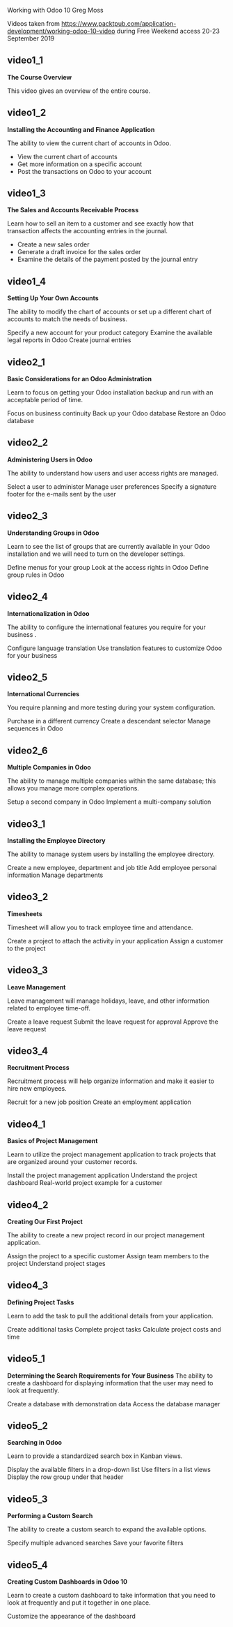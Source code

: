Working with Odoo 10
Greg Moss

Videos taken from https://www.packtpub.com/application-development/working-odoo-10-video during Free Weekend access 20-23 September 2019

## video1_1
**The Course Overview**

This video gives an overview of the entire course.

## video1_2
**Installing the Accounting and Finance Application**

The ability to view the current chart of accounts in Odoo.

- View the current chart of accounts
- Get more information on a specific account
- Post the transactions on Odoo to your account

## video1_3
**The Sales and Accounts Receivable Process**

Learn how to sell an item to a customer and see exactly how that transaction affects the accounting entries in the journal.

- Create a new sales order
- Generate a draft invoice for the sales order
- Examine the details of the payment posted by the journal entry

## video1_4
**Setting Up Your Own Accounts**

The ability to modify the chart of accounts or set up a different chart of accounts to match the needs of business.

Specify a new account for your product category
Examine the available legal reports in Odoo
Create journal entries

## video2_1
**Basic Considerations for an Odoo Administration**

Learn to focus on getting your Odoo installation backup and run with an acceptable period of time.

Focus on business continuity
Back up your Odoo database
Restore an Odoo database

## video2_2
**Administering Users in Odoo**

The ability to understand how users and user access rights are managed.

Select a user to administer
Manage user preferences
Specify a signature footer for the e-mails sent by the user

## video2_3
**Understanding Groups in Odoo**

Learn to see the list of groups that are currently available in your Odoo installation and we will need to turn on the developer settings.

Define menus for your group
Look at the access rights in Odoo
Define group rules in Odoo

## video2_4
**Internationalization in Odoo**

The ability to configure the international features you require for your business .

Configure language translation
Use translation features to customize Odoo for your business

## video2_5
**International Currencies**

You require planning and more testing during your system configuration.

Purchase in a different currency
Create a descendant selector
Manage sequences in Odoo

## video2_6
**Multiple Companies in Odoo**

The ability to manage multiple companies within the same database; this allows you manage more complex operations.

Setup a second company in Odoo
Implement a multi-company solution

## video3_1
**Installing the Employee Directory**

The ability to manage system users by installing the employee directory.

Create a new employee, department and job title
Add employee personal information
Manage departments

## video3_2
**Timesheets**

Timesheet will allow you to track employee time and attendance.

Create a project to attach the activity in your application
Assign a customer to the project

## video3_3
**Leave Management**

Leave management will manage holidays, leave, and other information related to employee time-off.

Create a leave request
Submit the leave request for approval
Approve the leave request

## video3_4
**Recruitment Process**

Recruitment process will help organize information and make it easier to hire new employees.

Recruit for a new job position
Create an employment application

## video4_1
**Basics of Project Management**

Learn to utilize the project management application to track projects that are organized around your customer records.

Install the project management application
Understand the project dashboard
Real-world project example for a customer

## video4_2
**Creating Our First Project**

The ability to create a new project record in our project management application.

Assign the project to a specific customer
Assign team members to the project
Understand project stages

## video4_3
**Defining Project Tasks**

Learn to add the task to pull the additional details from your application.

Create additional tasks
Complete project tasks
Calculate project costs and time

## video5_1
**Determining the Search Requirements for Your Business**
The ability to create a dashboard for displaying information that the user may need to look at frequently.

Create a database with demonstration data
Access the database manager

## video5_2
**Searching in Odoo**

Learn to provide a standardized search box in Kanban views.

Display the available filters in a drop-down list
Use filters in a list views
Display the row group under that header

## video5_3
**Performing a Custom Search**

The ability to create a custom search to expand the available options.

Specify multiple advanced searches
Save your favorite filters

## video5_4
**Creating Custom Dashboards in Odoo 10**

Learn to create a custom dashboard to take information that you need to look at frequently and put it together in one place.

Customize the appearance of the dashboard

